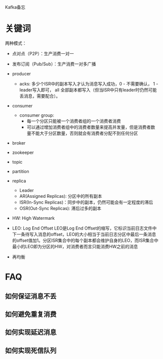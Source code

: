 Kafka备忘

# 关键词

两种模式：
- 点对点（P2P）：生产消费一对一
- 发布订阅（Pub/Sub）：生产消费一对多广播

- producer
    - acks: 多少个ISR中的副本写入才认为消息写入成功，0 - 不需要确认， 1 - leader写入即可， all 全部副本都写入（但当ISR中只有leader时仍然可能丢消息，需要配合）。
- consumer
    - consumer group:
        - 每一个分区只能被一个消费者组的一个消费者消费
        - 可以通过增加消费者组中的消费者数量来提高并发量，但是消费者数量不能大于分区数量，否则就会有消费者分配不到任何分区
- broker
- zookeeper

- topic
- partition
- replica
    - Leader
    - AR(Assigned Replicas): 分区中的所有副本
    - ISR(In-Sync Replicas)：同步中的副本，仍然可能会有一定程度的滞后
    - OSR(Out-Sync Replicas): 滞后过多的副本

- HW: High Watermark
- LEO: Log End Offset LEO是Log End Offset的缩写，它标识当前日志文件中下一条待写入消息的offset，LEO的大小相当于当前日志分区中最后一条消息的offset值加1。分区ISR集合中的每个副本都会维护自身的LEO，而ISR集合中最小的LEO即为分区的HW，对消费者而言只能消费HW之前的消息

- 再均衡


# FAQ

## 如何保证消息不丢

## 如何避免重复消费

## 如何实现延迟消息

## 如何实现死信队列